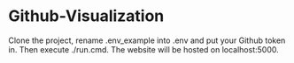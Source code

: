 # Github-Visualization

Clone the project, rename .env_example into .env and put your Github token in. Then execute ./run.cmd. The website will be hosted on localhost:5000. 
